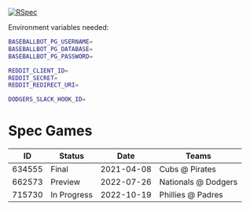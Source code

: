 [![RSpec](https://github.com/Fustrate/baseballbot/actions/workflows/rspec.yml/badge.svg)](https://github.com/Fustrate/baseballbot/actions/workflows/rspec.yml)

Environment variables needed:

```sh
BASEBALLBOT_PG_USERNAME=
BASEBALLBOT_PG_DATABASE=
BASEBALLBOT_PG_PASSWORD=

REDDIT_CLIENT_ID=
REDDIT_SECRET=
REDDIT_REDIRECT_URI=

DODGERS_SLACK_HOOK_ID=
```

# Spec Games

ID|Status|Date|Teams
-|-|-|-
634555|Final|2021-04-08|Cubs @ Pirates
662573|Preview|2022-07-26|Nationals @ Dodgers
715730|In Progress|2022-10-19|Phillies @ Padres
